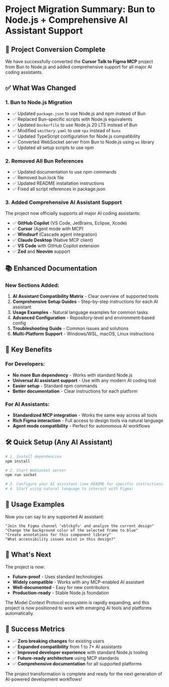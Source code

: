 # Project Migration Summary: Bun to Node.js + Comprehensive AI Assistant Support

## 🎯 Project Conversion Complete

We have successfully converted the **Cursor Talk to Figma MCP** project from Bun to Node.js and added comprehensive support for all major AI coding assistants.

## ✅ What Was Changed

### 1. **Bun to Node.js Migration**

- ✅ Updated `package.json` to use Node.js and npm instead of Bun
- ✅ Replaced Bun-specific scripts with Node.js equivalents  
- ✅ Updated `Dockerfile` to use Node.js 20 LTS instead of Bun
- ✅ Modified `smithery.yaml` to use `npx` instead of `bunx`
- ✅ Updated TypeScript configuration for Node.js compatibility
- ✅ Converted WebSocket server from Bun to Node.js using `ws` library
- ✅ Updated all setup scripts to use npm

### 2. **Removed All Bun References**

- ✅ Updated documentation to use npm commands
- ✅ Removed bun.lock file  
- ✅ Updated README installation instructions
- ✅ Fixed all script references in package.json

### 3. **Added Comprehensive AI Assistant Support**

The project now officially supports all major AI coding assistants:

- ✅ **GitHub Copilot** (VS Code, JetBrains, Eclipse, Xcode)
- ✅ **Cursor** (Agent mode with MCP)
- ✅ **Windsurf** (Cascade agent integration)
- ✅ **Claude Desktop** (Native MCP client)
- ✅ **VS Code** with GitHub Copilot extension
- ✅ **Zed** and **Neovim** support

## 📚 Enhanced Documentation

### New Sections Added:

1. **AI Assistant Compatibility Matrix** - Clear overview of supported tools
2. **Comprehensive Setup Guides** - Step-by-step instructions for each AI assistant
3. **Usage Examples** - Natural language examples for common tasks
4. **Advanced Configuration** - Repository-level and environment-based config
5. **Troubleshooting Guide** - Common issues and solutions
6. **Multi-Platform Support** - Windows/WSL, macOS, Linux instructions

## 🚀 Key Benefits

### For Developers:
- **No more Bun dependency** - Works with standard Node.js
- **Universal AI assistant support** - Use with any modern AI coding tool
- **Easier setup** - Standard npm commands
- **Better documentation** - Clear instructions for each platform

### For AI Assistants:
- **Standardized MCP integration** - Works the same way across all tools
- **Rich Figma interaction** - Full access to design tools via natural language
- **Agent mode compatibility** - Perfect for autonomous AI workflows

## 🛠 Quick Setup (Any AI Assistant)

```bash
# 1. Install dependencies
npm install

# 2. Start WebSocket server  
npm run socket

# 3. Configure your AI assistant (see README for specific instructions)
# 4. Start using natural language to interact with Figma!
```

## 📖 Usage Examples

Now you can say to any supported AI assistant:

```
"Join the Figma channel 'vblckgfu' and analyze the current design"
"Change the background color of the selected frame to blue"  
"Create annotations for this component library"
"What accessibility issues exist in this design?"
```

## 🔮 What's Next

The project is now:
- **Future-proof** - Uses standard technologies
- **Widely compatible** - Works with any MCP-enabled AI assistant
- **Well-documented** - Easy for new contributors
- **Production-ready** - Stable Node.js foundation

The Model Context Protocol ecosystem is rapidly expanding, and this project is now positioned to work with emerging AI tools and platforms automatically.

## 🎉 Success Metrics

- ✅ **Zero breaking changes** for existing users
- ✅ **Expanded compatibility** from 1 to 7+ AI assistants  
- ✅ **Improved developer experience** with standard Node.js tooling
- ✅ **Future-ready architecture** using MCP standards
- ✅ **Comprehensive documentation** for all supported platforms

The project transformation is complete and ready for the next generation of AI-powered development workflows! 